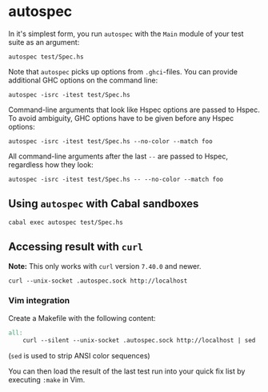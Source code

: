 # autospec

In it's simplest form, you run `autospec` with the `Main` module of your test
suite as an argument:

    autospec test/Spec.hs

Note that `autospec` picks up options from `.ghci`-files.  You can provide
additional GHC options on the command line:

    autospec -isrc -itest test/Spec.hs

Command-line arguments that look like Hspec options are passed to Hspec.  To
avoid ambiguity, GHC options have to be given before any Hspec options:

    autospec -isrc -itest test/Spec.hs --no-color --match foo

All command-line arguments after the last `--` are passed to Hspec, regardless
how they look:

    autospec -isrc -itest test/Spec.hs -- --no-color --match foo

## Using `autospec` with Cabal sandboxes

    cabal exec autospec test/Spec.hs

## Accessing result with `curl`

__Note:__ This only works with `curl` version `7.40.0` and newer.

    curl --unix-socket .autospec.sock http://localhost

### Vim integration

Create a Makefile with the following content:

```Makefile
all:
	curl --silent --unix-socket .autospec.sock http://localhost | sed 's/\x1B\[[0-9;]*[JKmsu]//g'
```

(`sed` is used to strip ANSI color sequences)

You can then load the result of the last test run into your quick fix list by
executing `:make` in Vim.
